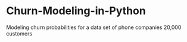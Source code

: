 # Churn-Modeling-in-Python
Modeling churn probabilities for a data set of phone companies 20,000 customers
